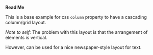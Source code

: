 **Read Me**

This is a base example for css `column` property to have a cascading column/grid layout.

*Note to self:* The problem with this layout is that the arrangement of elements is vertical.

However, can be used for a nice newspaper-style layout for text.
